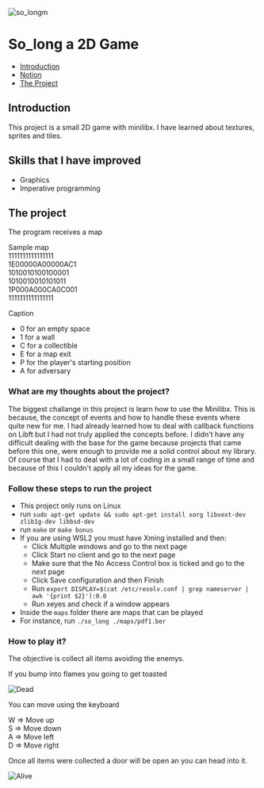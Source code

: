 ![so_longm](https://user-images.githubusercontent.com/63206471/172677363-1a38377a-bf3c-4cd8-95f2-1b16b2fb2dfe.png)

# So_long a 2D Game

* [Introduction](#introduction)
* [Notion](#notion-link)
* [The Project](#the-project)

## Introduction
This project is a small 2D game with minilibx. I have learned about textures, sprites and tiles.

## Skills that I have improved
* Graphics
* Imperative programming

## The project
The program receives a map

Sample map<br>
1111111111111111<br>
1E00000A00000AC1<br>
1010010100100001<br>
1010010010101011<br>
1P000A000CA0C001<br>
1111111111111111

Caption
* 0 for an empty space
* 1 for a wall
* C for a collectible
* E for a map exit
* P for the player's starting position
* A for adversary

### What are my thoughts about the project?
The biggest challange in this project is learn how to use the Minilibx. This is because, the concept of events and how to handle these events where quite new for me. I had already learned how to deal with callback functions on Libft but I had not truly applied the concepts before.
I didn't have any difficult dealing with the base for the game because projects that came before this one, were enough to provide me a solid control about my library. 
Of course that I had to deal with a lot of coding in a small range of time and because of this I couldn't apply all my ideas for the game.


### Follow these steps to run the project
* This project only runs on Linux
* run `sudo apt-get update && sudo apt-get install xorg libxext-dev zlib1g-dev libbsd-dev`
* run `make` or `make bonus`
* If you are using WSL2 you must have Xming installed and then:
  * Click Multiple windows and go to the next page
  * Click Start no client and go to the next page
  * Make sure that the No Access Control box is ticked and go to the next page
  * Click Save configuration and then Finish
  * Run `export DISPLAY=$(cat /etc/resolv.conf | grep nameserver | awk '{print $2}'):0.0`
  * Run xeyes and check if a window appears
* Inside the `maps` folder there are maps that can be played
* For instance, run `./so_long ./maps/pdf1.ber`

### How to play it?
The objective is collect all items avoiding the enemys.

If you bump into flames you going to get toasted

![Dead](https://user-images.githubusercontent.com/63206471/172672626-9e0708a3-f4d9-4f2b-b329-ea8eb1c4929f.gif)

You can move using the keyboard

W => Move up<br>
S => Move down<br>
A => Move left<br>
D => Move right

Once all items were collected a door will be open an you can head into it.

![Alive](https://user-images.githubusercontent.com/63206471/172672691-4d6fa51f-82c8-4942-8f69-26a68d3d618e.gif)

